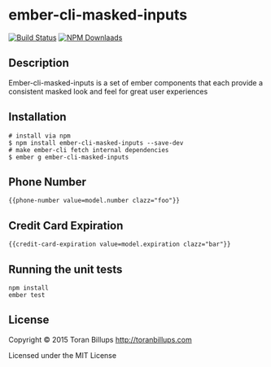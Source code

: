 # ember-cli-masked-inputs

[![Build Status][]](https://travis-ci.org/toranb/ember-cli-masked-inputs)
[![NPM Downlaads](https://img.shields.io/npm/dm/ember-cli-masked-inputs.svg)](https://www.npmjs.org/package/ember-cli-masked-inputs)

## Description
Ember-cli-masked-inputs is a set of ember components that each provide a consistent masked look and feel for great user experiences

## Installation
```
# install via npm
$ npm install ember-cli-masked-inputs --save-dev
# make ember-cli fetch internal dependencies
$ ember g ember-cli-masked-inputs
```

## Phone Number

```
{{phone-number value=model.number clazz="foo"}}
```

## Credit Card Expiration

```
{{credit-card-expiration value=model.expiration clazz="bar"}}
```

## Running the unit tests

    npm install
    ember test

## License

Copyright © 2015 Toran Billups http://toranbillups.com

Licensed under the MIT License


[Build Status]: https://secure.travis-ci.org/toranb/ember-cli-masked-inputs.png?branch=master
